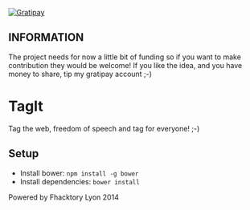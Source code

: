 [![Gratipay](https://img.shields.io/gratipay/MartinDelille.svg)](https://gratipay.com/MartinDelille)

INFORMATION
-----------

The project needs for now a little bit of funding so if you want to make
contribution they would be welcome! If you like the idea, and you have
money to share, tip my gratipay account ;-)

TagIt
=====

Tag the web, freedom of speech and tag for everyone! ;-)

Setup
-----

- Install bower: `npm install -g bower`
- Install dependencies: `bower install`

Powered by Fhacktory Lyon 2014
